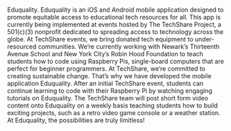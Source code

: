#

Eduquality.
Eduquality is an iOS and Android mobile application designed to promote equitable access to educational tech resources for all. This app is currently being implemented at events hosted by The TechShare Project, a 501(c)(3) nonprofit dedicated to spreading access to technology across the globe. At TechShare events, we bring donated tech equipment to under-resourced communities. We’re currently working with Newark’s Thirteenth Avenue School and New York City’s Robin Hood Foundation to teach students how to code using Raspberry Pis, single-board computers that are perfect for beginner programmers. At TechShare, we’re committed to creating sustainable change. That’s why we have developed the mobile application Eduquality.  After an initial TechShare event, students can continue learning to code with their Raspberry Pi by watching engaging tutorials on Eduquality. The TechShare team will post short form video content onto Eduquality on a weekly basis teaching students how to build exciting projects, such as a retro video game console or a weather station. At Eduquality, the possibilities are truly limitless!



